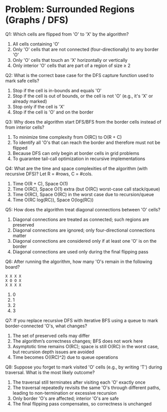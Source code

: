 # Problem: Surrounded Regions (Graphs / DFS)

Q1: Which cells are flipped from 'O' to 'X' by the algorithm?
1. All cells containing 'O'
2. Only 'O' cells that are not connected (four-directionally) to any border 'O'
3. Only 'O' cells that touch an 'X' horizontally or vertically
4. Only interior 'O' cells that are part of a region of size ≥ 2

Q2: What is the correct base case for the DFS capture function used to mark safe cells?
1. Stop if the cell is in-bounds and equals 'O'
2. Stop if the cell is out of bounds, or the cell is not 'O' (e.g., it's 'X' or already marked)
3. Stop only if the cell is 'X'
4. Stop if the cell is 'O' and on the border

Q3: Why does the algorithm start DFS/BFS from the border cells instead of from interior cells?
1. To minimize time complexity from O(RC) to O(R + C)
2. To identify all 'O's that can reach the border and therefore must not be flipped
3. Because DFS can only begin at border cells in grid problems
4. To guarantee tail-call optimization in recursive implementations

Q4: What are the time and space complexities of the algorithm (with recursive DFS)? Let R = #rows, C = #cols.
1. Time O(R + C), Space O(1)
2. Time O(RC), Space O(1) extra (but O(RC) worst-case call stack/queue)
3. Time O(RC), Space O(RC) in the worst case due to recursion/queue
4. Time O(RC log(RC)), Space O(log(RC))

Q5: How does the algorithm treat diagonal connections between 'O' cells?
1. Diagonal connections are treated as connected; such regions are preserved
2. Diagonal connections are ignored; only four-directional connections matter
3. Diagonal connections are considered only if at least one 'O' is on the border
4. Diagonal connections are used only during the final flipping pass

Q6: After running the algorithm, how many 'O's remain in the following board?
```
X X X X
X O O X
X X X X
```
1. 0
2. 1
3. 2
4. 3

Q7: If you replace recursive DFS with iterative BFS using a queue to mark border-connected 'O's, what changes?
1. The set of preserved cells may differ
2. The algorithm’s correctness changes; BFS does not work here
3. Asymptotic time remains O(RC); space is still O(RC) in the worst case, but recursion depth issues are avoided
4. Time becomes O((RC)^2) due to queue operations

Q8: Suppose you forget to mark visited 'O' cells (e.g., by writing 'T') during traversal. What is the most likely outcome?
1. The traversal still terminates after visiting each 'O' exactly once
2. The traversal repeatedly revisits the same 'O's through different paths, leading to non-termination or excessive recursion
3. Only border 'O's are affected; interior 'O's are safe
4. The final flipping pass compensates, so correctness is unchanged
